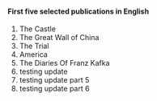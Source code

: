 #### First five selected publications in English
1. The Castle
2. The Great Wall of China
3. The Trial
4. America	
5. The Diaries Of Franz Kafka
6. testing update
7. testing update part 5
7. testing update part 6
